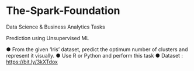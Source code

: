 # The-Spark-Foundation
Data Science  &amp; Business Analytics Tasks

Prediction using Unsupervised ML

● From the given ‘Iris’ dataset, predict the optimum number of clusters and represent it visually.
● Use R or Python and perform this task
● Dataset : https://bit.ly/3kXTdox

